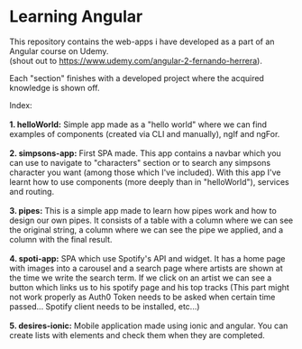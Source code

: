 # Learning Angular

This repository contains the web-apps i have developed as a part of an Angular course on Udemy.<br>
(shout out to https://www.udemy.com/angular-2-fernando-herrera).<br>

Each "section" finishes with a developed project where the acquired knowledge is shown off.

Index:<br><br>
<b>1. helloWorld:</b> Simple app made as a "hello world" where we can find examples of components (created via CLI and manually), ngIf and ngFor.<br><br>
<b>2. simpsons-app:</b> First SPA made. This app contains a navbar which you can use to navigate to "characters" section or to search any simpsons character you want (among those which I've included). With this app I've learnt how to use components (more deeply than in "helloWorld"),  services and routing.<br><br>
<b>3. pipes:</b> This is a simple app made to learn how pipes work and how to design our own pipes. It consists of a table with a column where we can see the original string, a column where we can see the pipe we applied, and a column with the final result.<br><br>
<b>4. spoti-app:</b> SPA which use Spotify's API and widget. It has a home page with images into a carousel and a search page where artists are shown at the time we write the search term. If we click on an artist we can see a button which links us to his spotify page and his top tracks (This part might not work properly as Auth0 Token needs to be asked when certain time passed... Spotify client needs to be installed, etc...)<br><br>
<b>5. desires-ionic:</b> Mobile application made using ionic and angular. You can create lists with elements and check them when they are completed.<br><br>
